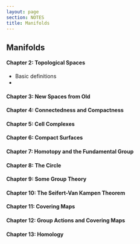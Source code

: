 ```yaml
---
layout: page
section: NOTES
title: Manifolds
---
```


## Manifolds

#### Chapter 2: Topological Spaces
* Basic definitions
* 

#### Chapter 3: New Spaces from Old

#### Chapter 4: Connectedness and Compactness

#### Chapter 5: Cell Complexes

#### Chapter 6: Compact Surfaces

#### Chapter 7: Homotopy and the Fundamental Group

#### Chapter 8: The Circle

#### Chapter 9: Some Group Theory

#### Chapter 10: The Seifert-Van Kampen Theorem

#### Chapter 11: Covering Maps

#### Chapter 12: Group Actions and Covering Maps

#### Chapter 13: Homology

